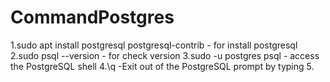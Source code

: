 # CommandPostgres


1.sudo apt install postgresql postgresql-contrib - for install postgresql
2.sudo  psql --version - for check version 
3.sudo -u postgres psql - access the PostgreSQL shell
4.\q -Exit out of the PostgreSQL prompt by typing
5.


